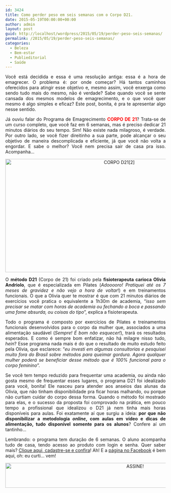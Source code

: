 ```yaml
---
id: 3424
title: Como perder peso em seis semanas com o Corpo D21.
date: 2015-05-19T00:00:00+00:00
author: admin
layout: post
guid: http://localhost/wordpress/2015/05/19/perder-peso-seis-semanas/
permalink: /2015/05/19/perder-peso-seis-semanas/
categories:
  - Beleza
  - Bem-estar
  - Publieditorial
  - Saúde
---
```

<p align="justify">
  Você está decidida e essa é uma resolução antiga: essa é a hora de emagrecer. O problema é: por onde começar? Há tantos caminhos oferecidos para atingir esse objetivo e, mesmo assim, você enxerga como sendo tudo mais do mesmo, não é verdade? Sabe quando você se sente cansada dos mesmos modelos de emagrecimento, e o que você quer mesmo é algo simples e eficaz? Este post, bonita, é pra te apresentar algo nesse sentido.
</p>

<p align="justify">
  Já ouviu falar do Programa de Emagrecimento <strong><span style="color: #ff0000;">CORPO DE 21</span></strong>? Trata-se de um curso completo, que você faz em 6 semanas, mas é preciso dedicar 21 minutos diários do seu tempo. Sim! Não existe nada milagroso, é verdade. Por outro lado, se você fizer direitinho a sua parte, pode alcançar o seu objetivo de maneira descomplicada e eficiente, já que você não volta a engordar. E sabe o melhor? Você nem precisa sair de casa pra isso. Acompanha…
</p>

<p align="center">
  <a href="http://corposaudeebeleza.com/secar_barriga3" target="_blank"><img class="alignnone size-full wp-image-10950" src="http://www.trololodemulher.com.br/blog/wp-content/uploads/2015/05/CORPO-D212.jpg" alt="CORPO D21[2]" width="700" height="355" /></a>
</p>

<p align="justify">
  O <strong>método D21</strong> (Corpo de 21) foi criado pela <strong>fisioterapeuta carioca Olivia Andriolo</strong>, que é especializada em Pilates (<em>Adooooro! Pratiquei até os 7 meses de gravidez e não vejo a hora de voltar</em>!) e em treinamentos funcionais. O que a Olivia quer te mostrar é que com 21 minutos diários de exercícios você pratica o equivalente a 1h30m de academia, “<em>isso sem precisar se matar com horas de academia ou fechando a boca e passando uma fome absurda, ou coisas do tipo</em>”, explica a fisioterapeuta.
</p>

<p align="justify">
  Todo o programa é composto por exercícios de Pilates e treinamentos funcionais desenvolvidos para o corpo da mulher que, associados a uma alimentação saudável (<em>Sempre! É bom não esquecer!</em>), trará os resultados esperados. E como é sempre bom enfatizar, não há milagre nisso tudo, <em>hein</em>? Esse programa nada mais é do que o resultado de muito estudo feito pela Olivia, que esclarece: “<em>eu investi em algumas consultorias e pesquisei muito fora do Brasil sobre métodos para queimar gordura. Agora qualquer mulher poderá se beneficiar desse método que é 100% funcional para o corpo feminino</em>”.
</p>

<p align="justify">
  Se você tem tempo reduzido para frequentar uma academia, ou ainda não gosta mesmo de frequentar esses lugares, o programa D21 foi idealizado para você, bonita! Ele nasceu para atender aos anseios das alunas da Olivia, que não tinham disponibilidade pra ficar horas malhando, ou porque não curtiam cuidar do corpo dessa forma. Quando o método foi mostrado para elas, e o sucesso da proposta foi comprovado na prática, em pouco tempo a profissional que idealizou o D21 já nem tinha mais horas disponíveis para aulas. Foi exatamente aí que surgiu a ideia: <strong>por que não disponibilizar a metodologia <em>online</em>, com aulas em vídeo e dicas de alimentação, tudo disponível somente para os alunos</strong>? Confere aí um tantinho…
</p>

<p align="center">
</p>

<p align="justify">
  Lembrando: o programa tem duração de 6 semanas. O aluno acompanha tudo de casa, tendo acesso ao produto com login e senha. Quer saber mais? <a href="http://corposaudeebeleza.com/secar_barriga3" target="_blank">Clique aqui, cadastre-se e confira</a>! Ah! E a <a href="https://www.facebook.com/corpod21/timeline" target="_blank">página no Facebook</a> é bem aqui, oh: eu curti… vem!
</p>

<p align="center">
  <a href="http://feedburner.google.com/fb/a/mailverify?uri=blogBichaFemea&loc=en_US" target="_blank"><img class="alignnone size-full wp-image-10439" src="http://www.trololodemulher.com.br/blog/wp-content/uploads/2014/09/ASSINE.png" alt="ASSINE!" width="800" height="78" /></a>
</p>

<p align="justify">